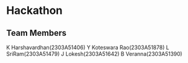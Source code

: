 # Hackathon

## Team Members

 K Harshavardhan(2303A51406)
 Y Koteswara Rao(2303A51878)
 L SriRam(2303A51479)
 J Lokesh(2303A51642)
 B Veranna(2303A51390)


